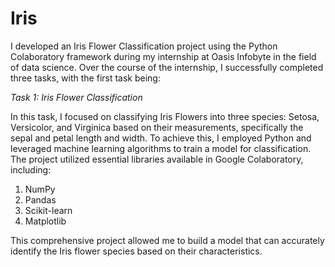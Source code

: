 # Iris
I developed an Iris Flower Classification project using the Python Colaboratory framework during my internship at Oasis Infobyte in the field of data science. Over the course of the internship, I successfully completed three tasks, with the first task being:

*Task 1: Iris Flower Classification*

In this task, I focused on classifying Iris Flowers into three species: Setosa, Versicolor, and Virginica based on their measurements, specifically the sepal and petal length and width. To achieve this, I employed Python and leveraged machine learning algorithms to train a model for classification. The project utilized essential libraries available in Google Colaboratory, including:

1. NumPy
2. Pandas
3. Scikit-learn
4. Matplotlib

This comprehensive project allowed me to build a model that can accurately identify the Iris flower species based on their characteristics.
